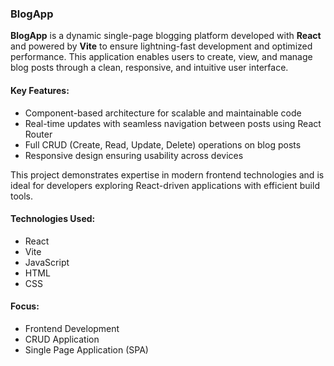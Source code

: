 ### BlogApp

**BlogApp** is a dynamic single-page blogging platform developed with **React** and powered by **Vite** to ensure lightning-fast development and optimized performance. This application enables users to create, view, and manage blog posts through a clean, responsive, and intuitive user interface.

#### Key Features:

* Component-based architecture for scalable and maintainable code
* Real-time updates with seamless navigation between posts using React Router
* Full CRUD (Create, Read, Update, Delete) operations on blog posts
* Responsive design ensuring usability across devices

This project demonstrates expertise in modern frontend technologies and is ideal for developers exploring React-driven applications with efficient build tools.

#### Technologies Used:

* React
* Vite
* JavaScript
* HTML
* CSS

#### Focus:

* Frontend Development
* CRUD Application
* Single Page Application (SPA)
